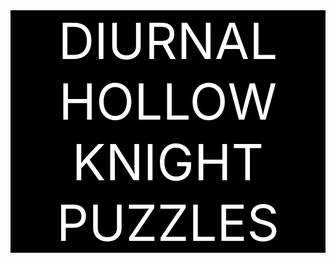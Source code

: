 <html>
<body>
<div src="Title" style="background-color: #000000; color: #FFFFFF; font-size: 80px; text-align: center;">
  DIURNAL HOLLOW KNIGHT PUZZLES
</div>
</body>


</html>
